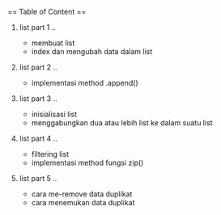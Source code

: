 == Table of Content ==

1. list part 1 .. 
   - membuat list
   - index dan mengubah data dalam list

2. list part 2 ..
   - implementasi method .append()

3. list part 3 ..
   - inisialisasi list
   - menggabungkan dua atau lebih list ke dalam suatu list 

4. list part 4 ..
   - filtering list
   - implementasi method fungsi zip()

5. list part 5 ..
   - cara me-remove data duplikat
   - cara menemukan data duplikat 
